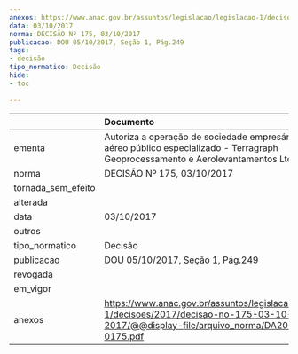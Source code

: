 ```yaml
---
anexos: https://www.anac.gov.br/assuntos/legislacao/legislacao-1/decisoes/2017/decisao-no-175-03-10-2017/@@display-file/arquivo_norma/DA2017-0175.pdf
data: 03/10/2017
norma: DECISÃO Nº 175, 03/10/2017
publicacao: DOU 05/10/2017, Seção 1, Pág.249
tags:
- decisão
tipo_normatico: Decisão
hide: 
- toc 
 
---
```


|                    | Documento                                                                                                                                        |
|:-------------------|:-------------------------------------------------------------------------------------------------------------------------------------------------|
| ementa             | Autoriza a operação de sociedade empresária de serviço aéreo público especializado - Terragraph Geoprocessamento e Aerolevantamentos Ltda. - ME. |
| norma              | DECISÃO Nº 175, 03/10/2017                                                                                                                       |
| tornada_sem_efeito |                                                                                                                                                  |
| alterada           |                                                                                                                                                  |
| data               | 03/10/2017                                                                                                                                       |
| outros             |                                                                                                                                                  |
| tipo_normatico     | Decisão                                                                                                                                          |
| publicacao         | DOU 05/10/2017, Seção 1, Pág.249                                                                                                                 |
| revogada           |                                                                                                                                                  |
| em_vigor           |                                                                                                                                                  |
| anexos             | https://www.anac.gov.br/assuntos/legislacao/legislacao-1/decisoes/2017/decisao-no-175-03-10-2017/@@display-file/arquivo_norma/DA2017-0175.pdf    |